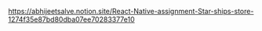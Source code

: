https://abhijeetsalve.notion.site/React-Native-assignment-Star-ships-store-1274f35e87bd80dba07ee70283377e10
